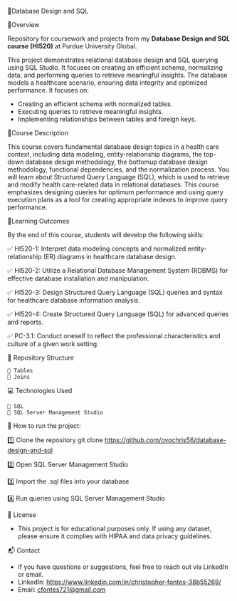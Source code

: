 📁Database Design and SQL

📌Overview

Repository for coursework and projects from  my **Database Design and SQL course (HI520)** at Purdue University Global.

This project demonstrates relational database design and SQL querying using SQL Studio. It focuses on creating an efficient schema, normalizing data, and performing queries to retrieve meaningful insights. The database models a healthcare scenario, ensuring data integrity and optimized performance. It focuses on:

  - Creating an efficient schema with normalized tables.
  - Executing queries to retrieve meaningful insights.
  - Implementing relationships between tables and foreign keys.
    
📖Course Description 

This course covers fundamental database design topics in a health care context, including data modeling, entity-relationship diagrams, the top-down database design methodology, the bottomup database design methodology, functional dependencies, and the normalization process. You will learn about Structured Query Language (SQL), which is used to retrieve and modify health
care-related data in relational databases. This course emphasizes designing queries for optimum performance and using query execution plans as a tool for creating appropriate indexes to improve query performance.

🎯Learning Outcomes

By the end of this course, students will develop the following skills:

✅ HI520-1: Interpret data modeling concepts and normalized entity-relationship (ER) diagrams in healthcare database design.

✅ HI520-2: Utilize a Relational Database Management System (RDBMS) for effective database installation and manipulation.

✅ HI520-3: Design Structured Query Language (SQL) queries and syntax for healthcare database information analysis.

✅ HI520-4: Create Structured Query Language (SQL) for advanced queries and reports.

✅ PC-3.1: Conduct oneself to reflect the professional characteristics and culture of a given work setting.

📁 Repository Structure

    📁 Tables
    📁 Joins

💻 Technologies Used

    📁 SQL
    📁 SQL Server Management Studio

🚀 How to run the project:

  1️⃣ Clone the repository
    git clone https://github.com/ovochris56/database-design-and-sql
    
  2️⃣ Open SQL Server Management Studio
  
  3️⃣ Import the .sql files into your database

  4️⃣ Run queries using SQL Server Management Studio

📜 License

  - This project is for educational purposes only. If using any dataset, please ensure it complies with HIPAA and data privacy guidelines.

📬 Contact

  - If you have questions or suggestions, feel free to reach out via LinkedIn or email.
  - LinkedIn: https://www.linkedin.com/in/christopher-fontes-38b55269/
  - Email: cfontes721@gmail.com 
